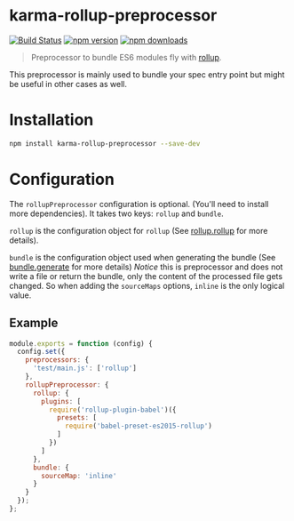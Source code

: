 # karma-rollup-preprocessor

[![Build Status](https://travis-ci.org/showpad/karma-rollup-preprocessor.svg)](https://travis-ci.org/showpad/karma-rollup-preprocessor)
[![npm version](https://img.shields.io/npm/v/karma-rollup-preprocessor.svg)](https://www.npmjs.org/package/karma-rollup-preprocessor)
[![npm downloads](https://img.shields.io/npm/dm/karma-rollup-preprocessor.svg)](https://www.npmjs.org/package/karma-rollup-preprocessor)

> Preprocessor to bundle ES6 modules fly with [rollup](http://rollupjs.org/).

This preprocessor is mainly used to bundle your spec entry point but might be useful in other cases as well.


# Installation
```bash
npm install karma-rollup-preprocessor --save-dev
```


# Configuration
The `rollupPreprocessor` configuration is optional. (You'll need to install more dependencies). It takes two keys: `rollup` and
 `bundle`.

`rollup` is the configuration object for `rollup` (See [rollup.rollup](https://github.com/rollup/rollup/wiki/JavaScript-API#rolluprollup-options-) for more details).

`bundle` is the configuration object used when generating the bundle  (See [bundle.generate](https://github.com/rollup/rollup/wiki/JavaScript-API#bundlegenerate-options-) for more details)
*Notice* this is preprocessor and does not write a file or return the bundle, only the content of the processed file gets changed.
So when adding the `sourceMaps` options, `inline` is the only logical value.


## Example
```js
module.exports = function (config) {
  config.set({
    preprocessors: {
      'test/main.js': ['rollup']
    },
    rollupPreprocessor: {
      rollup: {
        plugins: [
          require('rollup-plugin-babel')({
            presets: [
              require('babel-preset-es2015-rollup')
            ]
          })
        ]
      },
      bundle: {
        sourceMap: 'inline'
      }
    }
  });
};
```

